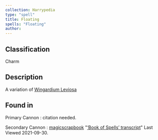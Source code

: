 ```yaml
---
collection: Harrypedia
type: "spell"
title: Floating
spells: "Floating"
author:
---
```


## Classification

Charm

## Description

A variation of [Wingardium Leviosa][]

[Wingardium Leviosa]: <../wingardium leviosa/>

## Found in

Primary Cannon
: citation needed.

Secondary Cannon
: [magicscrapbook](https://magicscrapbook.tumblr.com/)
"[‘Book of Spells’ transcript](https://magicscrapbook.tumblr.com/post/162085200042/book-of-spells-transcript)"
Last Viewed 2021-09-30.
